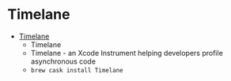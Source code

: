 # Timelane
- [Timelane](http://timelane.tools/)
  -  Timelane
  - Timelane - an Xcode Instrument helping developers profile asynchronous code
  - `brew cask install Timelane`
